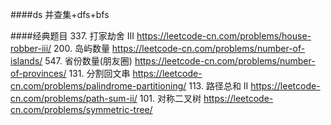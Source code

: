 ####ds 并查集+dfs+bfs



####经典题目
337. 打家劫舍 III https://leetcode-cn.com/problems/house-robber-iii/
200. 岛屿数量 https://leetcode-cn.com/problems/number-of-islands/
547. 省份数量(朋友圈) https://leetcode-cn.com/problems/number-of-provinces/
131. 分割回文串 https://leetcode-cn.com/problems/palindrome-partitioning/
113. 路径总和 II https://leetcode-cn.com/problems/path-sum-ii/
101. 对称二叉树 https://leetcode-cn.com/problems/symmetric-tree/